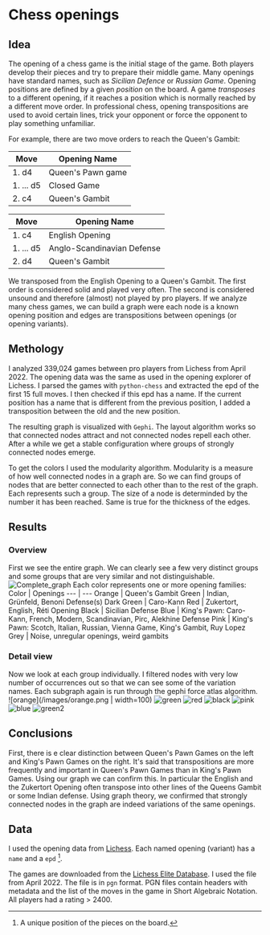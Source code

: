 
# Chess openings

## Idea

The opening of a chess game is the initial stage of the game. Both players develop their pieces and try to prepare their middle game. Many openings have standard names, such as _Sicilian Defence_ or _Russian Game_. Opening positions are defined by a given _position_ on the board. A game _transposes_ to a different opening, if it reaches a position which is normally reached by a different move order. In professional chess, opening transpositions are used to avoid certain lines, trick your opponent or force the opponent to play something unfamiliar.

For example, there are two move orders to reach the Queen's Gambit:

Move | Opening Name
--- | ---
1\. d4 | Queen's Pawn game
1\. ... d5 | Closed Game
2\. c4 | Queen's Gambit

Move | Opening Name
--- | ---
1\. c4 | English Opening
1\. ... d5 | Anglo-Scandinavian Defense
2\. d4 | Queen's Gambit

We transposed from the English Opening to a Queen's Gambit. The first order is considered solid and played very often. The second is considered unsound and therefore (almost) not played by pro players. If we analyze many chess games, we can build a graph were each node is a known opening position and edges are transpositions between openings (or opening variants).

## Methology

I analyzed 339,024 games between pro players from Lichess from April 2022. The opening data was the same as used in the opening explorer of Lichess. I parsed the games with `python-chess` and extracted the epd of the first 15 full moves. I then checked if this epd has a name. If the current position has a name that is different from the previous position, I added a transposition between the old and the new position.

The resulting graph is visualized with `Gephi`. The layout algorithm works so that connected nodes attract and not connected nodes repell each other. After a while we get a stable configuration where groups of strongly connected nodes emerge.

To get the colors I used the modularity algorithm. Modularity is a measure of how well connected nodes in a graph are. So we can find groups of nodes that are better connected to each other than to the rest of the graph. Each represents such a group. The size of a node is determinded by the number it has been reached. Same is true for the thickness of the edges.

## Results

### Overview

First we see the entire graph. We can clearly see a few very distinct groups and some groups that are very similar and not distinguishable.
![Complete_graph](/images/complete.png)
Each color represents one or more opening families:
Color | Openings
--- | ---
Orange | Queen's Gambit
Green | Indian, Grünfeld, Benoni Defense(s)
Dark Green | Caro-Kann
Red | Zukertort, English, Réti Opening
Black | Sicilian Defense
Blue | King's Pawn: Caro-Kann, French, Modern, Scandinavian, Pirc, Alekhine Defense
Pink | King's Pawn: Scotch, Italian, Russian, Vienna Game, King's Gambit, Ruy Lopez
Grey | Noise, unregular openings, weird gambits

### Detail view

Now we look at each group individually. I filtered nodes with very low number of occurrences out so that we can see some of the variation names. Each subgraph again is run through the gephi force atlas algorithm.
![orange](/images/orange.png | width=100)
![green](/images/green.png)
![red](/images/red.png)
![black](/images/black.png)
![pink](/images/pink.png)
![blue](/images/blue.png)
![green2](images/green2.png)

## Conclusions

First, there is e clear distinction between Queen's Pawn Games on the left and King's Pawn Games on the right. It's said that transpositions are more frequently and important in Queen's Pawn Games than in King's Pawn Games. Using our graph we can confirm this. In particular the English and the Zukertort Opening often transpose into other lines of the Queens Gambit or some Indian defense. Using graph theory, we confirmed that strongly connected nodes in the graph are indeed variations of the same openings.

## Data

I used the opening data from [Lichess](https://github.com/lichess-org/chess-openings). Each named opening (variant) has a `name` and a `epd` [^1].

[^1]: A unique position of the pieces on the board.

The games are downloaded from the [Lichess Elite Database](https://database.nikonoel.fr/). I used the file from April 2022. The file is in `pgn` format. PGN files contain headers with metadata and the list of the moves in the game in Short Algebraic Notation. All players had a rating > 2400.
